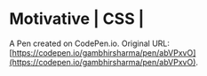 # Motivative | CSS |

A Pen created on CodePen.io. Original URL: [https://codepen.io/gambhirsharma/pen/abVPxvO](https://codepen.io/gambhirsharma/pen/abVPxvO).

